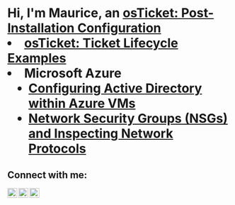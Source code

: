 <h1>Hi, I'm Maurice, an <a href="https://linkedin.com/in/maurice311>IT Professional</a>☺</h1>

<h2> Information Technology Projects:</h2>

- <b>osTicket (Help Desk Ticketing System)</b>
  - [osTicket: Post-Installation Configuration](https://github.com/Maurice2911/post-install-config)
  - [osTicket: Ticket Lifecycle Examples](https://github.com/Maurice2911/ticket-lifecycle)
- <b>Microsoft Azure</b>
  - [Configuring Active Directory within Azure VMs](https://github.com/Maurice2911/configure-ad)
  - [Network Security Groups (NSGs) and Inspecting Network Protocols](https://github.com/joshmadakorcc/azure-network-protocols)

<h2>Connect with me:</h2>

[<img align="left" alt="Josh | Twitter" width="22px" src="https://cdn.jsdelivr.net/npm/simple-icons@v3/icons/twitter.svg" />][twitter]
[<img align="left" alt="Josh | LinkedIn" width="22px" src="https://cdn.jsdelivr.net/npm/simple-icons@v3/icons/linkedin.svg" />][linkedin]
[<img align="left" alt="Josh | Instagram" width="22px" src="https://cdn.jsdelivr.net/npm/simple-icons@v3/icons/instagram.svg" />][instagram]

[twitter]: https://twitter.com/@rivers1718
[instagram]: https://www.instagram.com/mauricerivers0408
[linkedin]: https://linkedin.com/in/maurice311
